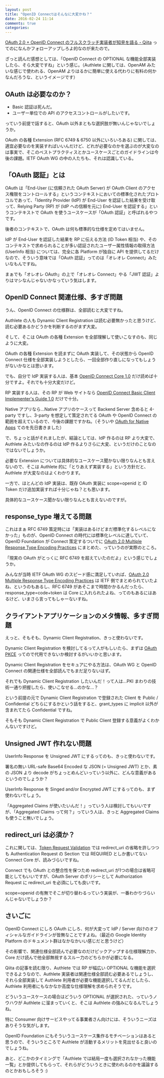 ```yaml
---
layout: post
title: "OpenID Connectはそんなに大変かね？"
date: 2016-02-24 11:14
comments: true
categories:
---
```


[OAuth 2.0 + OpenID Connect のフルスクラッチ実装者が知見を語る - Qiita](http://qiita.com/TakahikoKawasaki/items/f2a0d25a4f05790b3baa) ってのになんかフォローアップしろよ的なのが来たので。

ざっと読んだ感想としては、「OpenID Connect の OPTIONAL な機能全部実装したら、そら大変ですね」という感じ。（Authlete に関しては、OpenAM みたいな感じで使われる、OpenAM よりはるかに簡単に使える代わりに有料の何かなんだろうな、というイメージです）

## OAuth は必要なのか？

* Basic 認証は死んだ。
* ユーザー単位での API のアクセスコントロールがしたいです。

っていう前提で話すると、OAuth 以外まともな選択肢が無いんじゃないでしょうか。

OAuth の各種 Extension (RFC 6749 & 6750 以外にいろいろある) に関しては、適宜必要なのを実装すればいいんだけど、どれが必要なのかを選ぶのが大変なのは事実で、そこのベストプラクティスとかユースケースごとのガイドラインは今後の課題。IETF OAuth WG の中の人たちも、それは認識している。

## 「OAuth 認証」とは

OAuth は「End-User (に信頼された OAuth Server) が OAuth Client のアクセス権限をコントロールする」というコンテキストにおいての標準化されたプロトコルであって、「Identity Provider (IdP) が End-User を認証した結果を受け取って、Relying Party (RP) が (IdP への信頼を元に) End-User を認証する」というコンテキストで OAuth を使うユースケースが「OAuth 認証」と呼ばれるやつです。

後者のコンテキストで、OAuth は何も標準的な仕様を定めてはいません。

IdP が End-User を認証した結果を RP に伝える方法 (ID Token 相当) や、そのコンテキストで求められることが多い認証されたユーザー属性情報の取得方法 (UserInfo 相当) については、完全に各 Platform が独自に API を提供してるだけなので、そういう意味では「OAuth 認証」ってのは「オレオレ Connect」みたいなもんですね。

まぁでも「オレオレ OAuth」の上で「オレオレ Connect」やる「JWT 認証」よりはマシなんじゃないかなっていう気はします。

<!-- more -->

## OpenID Connect 関連仕様、多すぎ問題

うん、OpenID Connect の仕様群は、全部読むと大変ですね。

Authlete の人も Dynamic Client Registration は読む必要無かったと思うけど、読む必要あるかどうかを判断するのがまず大変。

そして、そこは OAuth の各種 Extension を全部理解して使いこなすのも、同じように大変。

OAuth の各種 Extension を読まずに OAuth 実装して、その状態から OpenID Connect 仕様を全部実装しようとしたら、一回全部作り直しになってもしょうがないかなとは思います。

でも、自分で IdP 実装する人は、基本 [OpenID Connect Core 1.0](http://openid.net/specs/openid-connect-core-1_0.html) だけ読めば十分ですよ。それでも十分大変だけど。

RP 実装する人は、その RP が Web サイトなら [OpenID Connect Basic Client Implementer's Guide 1.0](http://openid.net/specs/openid-connect-basic-1_0.html) だけで十分。

Native アプリなら...Native アプリのケースって Backend Server 含めると 4-party ですし、3-party を想定して策定されてる OAuth や OpenID Connect の範囲を超えているので、今後の課題ですかね。（そういや [OAuth for Native Apps](http://labs.gree.jp/blog/2015/12/14831/) てのを先日書きました）

で、ちょっと話がそれましたが、結論としては、IdP 作るのは RP より大変で、Authlete みたいなの作るのは IdP 作るよりさらに大変、というだけのことなのではないでしょうか。

必要な Extension については具体的なユースケース聞かない限りなんとも言えないので、そこは Authlete 的に「とりあえず実装する」という方針だと、Authlete が大変なのはよくわかります。

一方で、ほとんどの IdP 実装は、既存 OAuth 実装に scope=openid と ID Token だけ追加実装すれば十分じゃね？とも思います。

具体的なユースケース聞かない限りなんとも言えないのですが。

## response_type 増えてる問題

これはまぁ RFC 6749 策定時には「実装はあるけどまだ標準化するレベルになかった」ものが、OpenID Connect の時代には標準化レベルに達していて、OpenID Foundation が Connect 策定するついでに [OAuth 2.0 Multiple Response Type Encoding Practices](http://openid.net/specs/oauth-v2-multiple-response-types-1_0.html) にまとめた、っていうのが実際のところ。

「現実の OAuth がとっくに RFC 6749 を超えていたのだよ」という感じでしょうか。

みんなが当時 IETF OAuth WG のスピード感に満足していれば、[OAuth 2.0 Multiple Response Type Encoding Practices](http://openid.net/specs/oauth-v2-multiple-response-types-1_0.html) は IETF 側でまとめられていたよね、というのもあるし、RFC 6749 があそこまで時間かかるんだったら、response_type=code+token は Core に入れられたよね、ってのもあるにはあるけど、いまさら言ってもしゃーないすね。

## クライアントアプリケーションのメタ情報、多すぎ問題

えっと、そもそも、Dynamic Client Registration、きっと使わないです。

Dynamic Client Registration を検討してるって人がもしいたら、まずは [OAuth PKCE](https://tools.ietf.org/html/rfc7636) ってので代用できないか検討するがいいかと思います。

Dynamic Client Registration をセキュアにやる方法は、OAuth WG と OpenID Connect の関連仕様を全部読んでもまだ足りないはず。

それでも Dynamic Client Registration したいんだ！って人は...PKI まわりの技術一通り把握したら、使いこなせる...のかな...？

という前提の元で Dynamic Client Registration で登録された Client を Public / Confidential どちらにするかという話をすると、grant_types に implicit 以外が含まれてたら Confidential ですね。

そもそも Dynamic Client Registration で Public Client 登録する意義がよくわかんないですけど。

## Unsigned JWT 作れない問題

UserInfo Response を Unsigned JWT にするってのも、きっと使わないです。

署名の無い URL-safe Base64 Encoded な JSON (= Unsigned JWT) とか、素の JSON より decode がちょっとめんどいっていう以外に、どんな意義があるというのでしょうか？

UserInfo Response を Singed and/or Encrypted JWT にするってのも、まず使わないでしょう。

「Aggregated Claims が使いたいんだ！」っていう人は検討してもいいですが、「Aggregated Claims って何？」っていう人は、きっと Aggregated Claims も使うこと無いでしょう。

## redirect_uri は必須か？

これに関しては、[Token Request Validation](http://openid.net/specs/openid-connect-core-1_0.html#TokenRequestValidation) では redirect_uri の省略を許しつつも Authentication Request の Section では REQUIRED としか書いてない Connect Core が、読みづらいですね。

Connect でも OAuth との整合性を保つため redirect_uri が1つの場合は省略可能としてもいいですが、OAuth Server のポリシーとして Authorization Request に redirect_uri を必須にしても良いです。

scope=openid の有無でそこが切り替わるっていう実装が、一番わかりづらいんじゃないでしょうか？

## さいごに

OpenID Connect にしろ OAuth にしろ、何が大変って IdP / Server 向けのオフィシャルなガイドラインが皆無なことですよね。（最近の Google Identity Platform のドキュメント群はなかなかいい感じだと思うけど）

その影響で、関連仕様全部読んで必要なのだけピックアップする仕様理解力か、Core だけ読んで他全部無視するスルー力のどちらかが必要になる。

Qiita の記事を読む限り、Authlete では RP が幅広い OPTIONAL な機能を選択できるようなので、Authlete 実装者は関連仕様全部読む必要あるでしょうし、それら全部実装して Authlete 利用者が必要な機能選択してるんだとしたら、Authlete 利用者にもなかなか高度な仕様理解を求められそうです。

どういうユースケースの場合はどういう OPTIONAL が選択された、っていうノウハウが Authlete に溜まっていくと、そこは Authlete の強みになるんでしょうね。

特に Consumer 向けサービスやってる事業者さん向けには、そういうニーズはありそうな気がします。

OpenID Foundation にもそういうユースケース集作るモチベーションはあると思うので、そういうところで Authlete が活動するメリットを見出せると良いのでしょうね。

あと、どこかのタイミングで「Authlete では結局一度も選択されなかった機能一覧」とか提供してもらって、それらがどういうときに使われるのかを議論するのとかおもしろそう :)